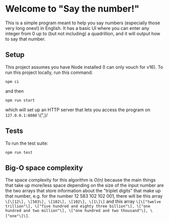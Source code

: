 # Welcome to "Say the number!"
This is a simple program meant to help you say numbers (especially those very long ones!) in English.  It has a basic UI where you can enter any integer from 0 up to (but not including) a quadrillion, and it will output how to say that number.

## Setup
This project assumes you have Node installed (I can only vouch for v16).
To run this project locally, run this command:
```
npm ci
```
and then
```
npm run start
```
which will set up an HTTP server that lets you access the program on `127.0.0.1:8080` \\(",)/

## Tests
To run the test suite:
```
npm run test
```

## Big-O space complexity
The space complexity for this algorithm is _O(n)_ because the main things that take up more/less space depending on the size of the input number are the two arrays that store information about the "triplet digits" that make up that number, e.g. for the number 12 583 102 102 001, there will be this array `\[\[12\], \[583\], \[102\], \[102\], \[1\]\]` and this array `\[\["twelve trillion"\], \["five hundred and eighty three billion"\], \["one hundred and two million"\], \["one hundred and two thousand"\], \["one"\]\]`.